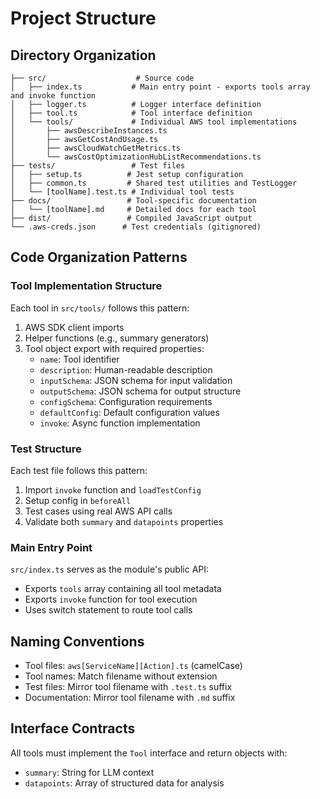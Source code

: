 # Project Structure

## Directory Organization

```
├── src/                    # Source code
│   ├── index.ts           # Main entry point - exports tools array and invoke function
│   ├── logger.ts          # Logger interface definition
│   ├── tool.ts            # Tool interface definition
│   └── tools/             # Individual AWS tool implementations
│       ├── awsDescribeInstances.ts
│       ├── awsGetCostAndUsage.ts
│       ├── awsCloudWatchGetMetrics.ts
│       └── awsCostOptimizationHubListRecommendations.ts
├── tests/                 # Test files
│   ├── setup.ts          # Jest setup configuration
│   ├── common.ts         # Shared test utilities and TestLogger
│   └── [toolName].test.ts # Individual tool tests
├── docs/                 # Tool-specific documentation
│   └── [toolName].md     # Detailed docs for each tool
├── dist/                 # Compiled JavaScript output
└── .aws-creds.json      # Test credentials (gitignored)
```

## Code Organization Patterns

### Tool Implementation Structure
Each tool in `src/tools/` follows this pattern:
1. AWS SDK client imports
2. Helper functions (e.g., summary generators)
3. Tool object export with required properties:
   - `name`: Tool identifier
   - `description`: Human-readable description
   - `inputSchema`: JSON schema for input validation
   - `outputSchema`: JSON schema for output structure
   - `configSchema`: Configuration requirements
   - `defaultConfig`: Default configuration values
   - `invoke`: Async function implementation

### Test Structure
Each test file follows this pattern:
1. Import `invoke` function and `loadTestConfig`
2. Setup config in `beforeAll`
3. Test cases using real AWS API calls
4. Validate both `summary` and `datapoints` properties

### Main Entry Point
`src/index.ts` serves as the module's public API:
- Exports `tools` array containing all tool metadata
- Exports `invoke` function for tool execution
- Uses switch statement to route tool calls

## Naming Conventions

- Tool files: `aws[ServiceName][Action].ts` (camelCase)
- Tool names: Match filename without extension
- Test files: Mirror tool filename with `.test.ts` suffix
- Documentation: Mirror tool filename with `.md` suffix

## Interface Contracts

All tools must implement the `Tool` interface and return objects with:
- `summary`: String for LLM context
- `datapoints`: Array of structured data for analysis